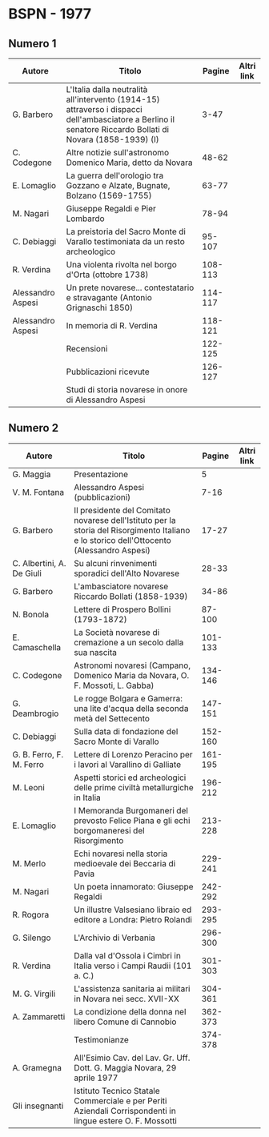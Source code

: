 # BSPN - 1977

## Numero 1

| Autore            | Titolo                                                                                                                                                      | Pagine  | Altri link |
|-------------------|-------------------------------------------------------------------------------------------------------------------------------------------------------------|---------|------------|
| G. Barbero        | L'Italia dalla neutralità all'intervento (1914-15) attraverso i dispacci dell'ambasciatore a Berlino il senatore Riccardo Bollati di Novara (1858-1939) (I) | 3-47    |            |
| C. Codegone       | Altre notizie sull'astronomo Domenico Maria, detto da Novara                                                                                                | 48-62   |            |
| E. Lomaglio       | La guerra dell'orologio tra Gozzano e Alzate, Bugnate, Bolzano (1569-1755)                                                                                  | 63-77   |            |
| M. Nagari         | Giuseppe Regaldi e Pier Lombardo                                                                                                                            | 78-94   |            |
| C. Debiaggi       | La preistoria del Sacro Monte di Varallo testimoniata da un resto archeologico                                                                              | 95-107  |            |
| R. Verdina        | Una violenta rivolta nel borgo d'Orta (ottobre 1738)                                                                                                        | 108-113 |            |
| Alessandro Aspesi | Un prete novarese... contestatario e stravagante (Antonio Grignaschi 1850)                                                                                  | 114-117 |            |
| Alessandro Aspesi | In memoria di R. Verdina                                                                                                                                    | 118-121 |            |
|                   | Recensioni                                                                                                                                                  | 122-125 |            |
|                   | Pubblicazioni ricevute                                                                                                                                      | 126-127 |            |
|                   | Studi di storia novarese in onore di Alessandro Aspesi                                                                                                      |         |            |

## Numero 2

| Autore                    | Titolo                                                                                                                                    | Pagine  | Altri link |
|---------------------------|-------------------------------------------------------------------------------------------------------------------------------------------|---------|------------|
| G. Maggia                 | Presentazione                                                                                                                             | 5       |            |
| V. M. Fontana             | Alessandro Aspesi (pubblicazioni)                                                                                                         | 7-16    |            |
| G. Barbero                | Il presidente del Comitato novarese dell'Istituto per la storia del Risorgimento Italiano e lo storico dell'Ottocento (Alessandro Aspesi) | 17-27   |            |
| C. Albertini, A. De Giuli | Su alcuni rinvenimenti sporadici dell'Alto Novarese                                                                                       | 28-33   |            |
| G. Barbero                | L'ambasciatore novarese Riccardo Bollati (1858-1939)                                                                                      | 34-86   |            |
| N. Bonola                 | Lettere di Prospero Bollini (1793-1872)                                                                                                   | 87-100  |            |
| E. Camaschella            | La Società novarese di cremazione a un secolo dalla sua nascita                                                                           | 101-133 |            |
| C. Codegone               | Astronomi novaresi (Campano, Domenico Maria da Novara, O. F. Mossoti, L. Gabba)                                                           | 134-146 |            |
| G. Deambrogio             | Le rogge Bolgara e Gamerra: una lite d'acqua della seconda metà del Settecento                                                            | 147-151 |            |
| C. Debiaggi               | Sulla data di fondazione del Sacro Monte di Varallo                                                                                       | 152-160 |            |
| G. B. Ferro, F. M. Ferro  | Lettere di Lorenzo Peracino per i lavori al Varallino di Galliate                                                                         | 161-195 |            |
| M. Leoni                  | Aspetti storici ed archeologici delle prime civiltà metallurgiche in Italia                                                               | 196-212 |            |
| E. Lomaglio               | I Memoranda Burgomaneri del prevosto Felice Piana e gli echi borgomaneresi del Risorgimento                                               | 213-228 |            |
| M. Merlo                  | Echi novaresi nella storia medioevale dei Beccaria di Pavia                                                                               | 229-241 |            |
| M. Nagari                 | Un poeta innamorato: Giuseppe Regaldi                                                                                                     | 242-292 |            |
| R. Rogora                 | Un illustre Valsesiano libraio ed editore a Londra: Pietro Rolandi                                                                        | 293-295 |            |
| G. Silengo                | L'Archivio di Verbania                                                                                                                    | 296-300 |            |
| R. Verdina                | Dalla val d'Ossola i Cimbri in Italia verso i Campi Raudii (101 a. C.)                                                                    | 301-303 |            |
| M. G. Virgili             | L'assistenza sanitaria ai militari in Novara nei secc. XVII-XX                                                                            | 304-361 |            |
| A. Zammaretti             | La condizione della donna nel libero Comune di Cannobio                                                                                   | 362-373 |            |
|                           | Testimonianze                                                                                                                             | 374-378 |            |
| A. Gramegna               | All'Esimio Cav. del Lav. Gr. Uff. Dott. G. Maggia Novara, 29 aprile 1977                                                                  |         |            |
| Gli insegnanti            | Istituto Tecnico Statale Commerciale e per Periti Aziendali Corrispondenti in lingue estere O. F. Mossotti                                |         |            |
